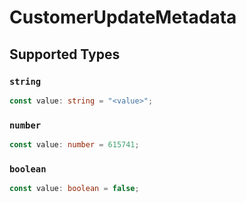# CustomerUpdateMetadata


## Supported Types

### `string`

```typescript
const value: string = "<value>";
```

### `number`

```typescript
const value: number = 615741;
```

### `boolean`

```typescript
const value: boolean = false;
```

